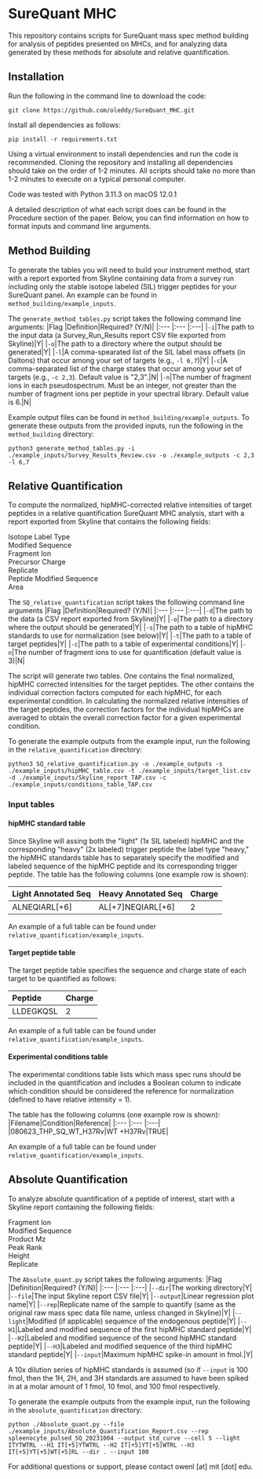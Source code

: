 # SureQuant MHC
This repository contains scripts for SureQuant mass spec method building for analysis of peptides presented on MHCs, and for analyzing data generated by these methods for absolute and relative quantification. 

## Installation

Run the following in the command line to download the code: 
~~~
git clone https://github.com/oleddy/SureQuant_MHC.git
~~~

Install all dependencies as follows:
~~~
pip install -r requirements.txt
~~~
Using a virtual environment to install dependencies and run the code is recommended. Cloning the repository and installing all dependencies should take on the order of 1-2 minutes. All scripts should take no more than 1-2 minutes to execute on a typical personal computer. 

Code was tested with Python 3.11.3 on macOS 12.0.1

A detailed description of what each script does can be found in the Procedure section of the paper. Below, you can find information on how to format inputs and command line arguments. 

## Method Building

To generate the tables you will need to build your instrument method, start with a report exported from Skyline containing data from a survey run including only the stable isotope labeled (SIL) trigger peptides for your SureQuant panel. An example can be found in `method_building/example_inputs`.

The `generate_method_tables.py` script takes the following command line arguments:
|Flag |Definition|Required? (Y/N)|
|:--- |:--- |:---|
|`-i`|The path to the input data (a Survey_Run_Results report CSV file exported from Skyline)|Y|
|`-o`|The path to a directory where the output should be generated|Y|
|`-l`|A comma-spearated list of the SIL label mass offsets (in Daltons) that occur among your set of targets (e.g., `-l 6,7`)|Y|
|`-c`|A comma-separated list of the charge states that occur among your set of targets (e.g., `-c 2,3`). Default value is "2,3".|N|
|`-n`|The number of fragment ions in each pseudospectrum. Must be an integer, not greater than the number of fragment ions per peptide in your spectral library. Default value is 6.|N|

Example output files can be found in `method_building/example_outputs`. To generate these outputs from the provided inputs, run the following in the `method_building` directory:
~~~
python3 generate_method_tables.py -i ./example_inputs/Survey_Results_Review.csv -o ./example_outputs -c 2,3 -l 6,7
~~~

## Relative Quantification

To compute the normalized, hipMHC-corrected relative intensities of target peptides in a relative quantification SureQuant MHC analysis, start with a report exported from Skyline
that contains the following fields: 

Isotope Label Type  
Modified Sequence  
Fragment Ion  
Precursor Charge  
Replicate  
Peptide Modified Sequence  
Area

The `SQ_relative_quantification` script takes the following command line arguments
|Flag |Definition|Required? (Y/N)|
|:--- |:--- |:---|
|`-d`|The path to the data (a CSV report exported from Skyline)|Y|
|`-o`|The path to a directory where the output should be generated|Y|
|`-s`|The path to a table of hipMHC standards to use for normalization (see below)|Y|
|`-t`|The path to a table of target peptides|Y|
|`-c`|The path to a table of experimental conditions|Y|
|`-n`|The number of fragment ions to use for quantification (default value is 3)|N|

The script will generate two tables. One contains the final normalized, hipMHC corrected intensities for the target peptides. The other contains the individual correction factors computed for each hipMHC, for each experimental condition. In calculating the normalized relative intensities of the target peptides, the correction factors for the individual hipMHCs are averaged to obtain the overall correction factor for a given experimental condition. 

To generate the example outputs from the example input, run the following in the `relative_quantification` directory:
~~~
python3 SQ_relative_quantification.py -o ./example_outputs -s ./example_inputs/hipMHC_table.csv -t ./example_inputs/target_list.csv -d ./example_inputs/Skyline_report_TAP.csv -c ./example_inputs/conditions_table_TAP.csv
~~~

### Input tables

#### hipMHC standard table
Since Skyline will assing both the "light" (1x SIL labeled) hipMHC and the corresponding "heavy" (2x labeled) trigger peptide the label type "heavy," the hipMHC standards table has to separately specify the modified and labeled sequence of the hipMHC peptide and its corresponding trigger peptide. The table has the following columns (one example row is shown):

|Light Annotated Seq|Heavy Annotated Seq|Charge|
|:--- |:--- |:---|
|ALNEQIARL\[+6\]|AL\[+7\]NEQIARL\[+6\]|2|

An example of a full table can be found under `relative_quantification/example_inputs`. 

#### Target peptide table
The target peptide table specifies the sequence and charge state of each target to be quantified as follows:

|Peptide|Charge|
|:--- |:--- |
|LLDEGKQSL|2|

An example of a full table can be found under `relative_quantification/example_inputs`. 

#### Experimental conditions table
The experimental conditions table lists which mass spec runs should be included in the quantification and includes a Boolean column to indicate which condition should be considered the reference for normalization (defined to have relative intensity = 1). 

The table has the following columns (one example row is shown):
|Filename|Condition|Reference|
|:--- |:--- |:---|
|080623_THP_SQ_WT_H37Rv|WT +H37Rv|TRUE|

An example of a full table can be found under `relative_quantification/example_inputs`. 

## Absolute Quantification
To analyze absolute quantification of a peptide of interest, start with a Skyline report containing the following fields: 

Fragment Ion  
Modified Sequence  
Product Mz  
Peak Rank  
Height  
Replicate  

The `Absolute_quant.py` script takes the following arguments:
|Flag |Definition|Required? (Y/N)|
|:--- |:--- |:---|
|`--dir`|The working directory|Y|
|`--file`|The input Skyline report CSV file|Y|
|`--output`|Linear regression plot name|Y|
|`--rep`|Replicate name of the sample to quantify (same as the original raw mass spec data file name, unless changed in Skyline)|Y|
|`--light`|Modified (if applicable) sequence of the endogenous peptide|Y|
|`--H1`|Labeled and modified sequence of the first hipMHC standard peptide|Y|
|`--H2`|Labeled and modified sequence of the second hipMHC standard peptide|Y|
|`--H3`|Labeled and modified sequence of the third hipMHC standard peptide|Y|
|`--input`|Maximum hipMHC spike-in amount in fmol.|Y|

A 10x dilution series of hipMHC standards is assumed (so if `--input` is 100 fmol, then the 1H, 2H, and 3H standards are assumed to have been spiked in at a molar amount of 1 fmol, 10 fmol, and 100 fmol respectively.   

To generate the example outputs from the example input, run the following in the `absolute_quantification` directory: 
~~~
python ./Absolute_quant.py --file ./example_inputs/Absolute_Quantification_Report.csv --rep spleenocyte_pulsed_SQ_20231004 --output std_curve --cell 5 --light ITYTWTRL --H1 IT[+5]YTWTRL --H2 IT[+5]YT[+5]WTRL --H3 IT[+5]YT[+5]WT[+5]RL --dir . --input 100
~~~

For additional questions or support, please contact owenl \[at\] mit \[dot\] edu. 
